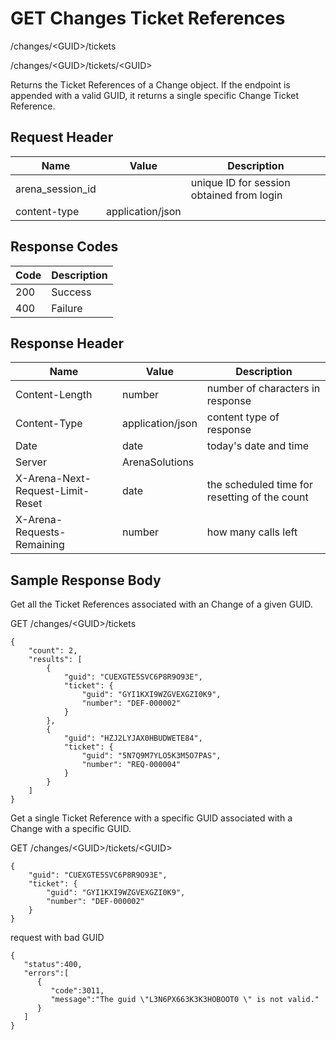 # GET Changes Ticket References


/changes/&lt;GUID&gt;/tickets

/changes/&lt;GUID&gt;/tickets/&lt;GUID&gt;

Returns the Ticket References of a Change object. If the endpoint is appended with a valid GUID, it returns a single specific Change Ticket Reference.

## Request Header

| Name<br> | Value<br> | Description<br> |
|  --- |  --- |  --- | 
| arena_session_id<br> |   | unique ID for session obtained from login<br> |
| content\-type<br> | application/json<br> |   |

## Response Codes

| Code<br> | Description<br> |
|  --- |  --- | 
| 200<br> | Success<br> |
| 400<br> | Failure<br> |

## Response Header

| Name<br> | Value<br> | Description<br> |
|  --- |  --- |  --- | 
| Content\-Length<br> | number<br> | number of characters in response<br> |
| Content\-Type<br> | application/json<br> | content type of response<br> |
| Date<br> | date<br> | today's date and time<br> |
| Server<br> | ArenaSolutions<br> |   |
| X\-Arena\-Next\-Request\-Limit\-Reset<br> | date<br> | the scheduled time for resetting of the count<br> |
| X\-Arena\-Requests\-Remaining<br> | number<br> | how many calls left<br> |

## Sample Response Body
Get all the Ticket References associated with an Change of a given GUID.



GET /changes/&lt;GUID&gt;/tickets

```
{
    "count": 2,
    "results": [
        {
            "guid": "CUEXGTE5SVC6P8R9O93E",
            "ticket": {
                "guid": "GYI1KXI9WZGVEXGZI0K9",
                "number": "DEF-000002"
            }
        },
        {
            "guid": "HZJ2LYJAX0HBUDWETE84",
            "ticket": {
                "guid": "5N7Q9M7YLO5K3M5O7PAS",
                "number": "REQ-000004"
            }
        }
    ]
}
```
Get a single Ticket Reference  with a specific GUID associated with a Change with a specific GUID.



GET /changes/&lt;GUID&gt;/tickets/&lt;GUID&gt;

```
{
    "guid": "CUEXGTE5SVC6P8R9O93E",
    "ticket": {
        "guid": "GYI1KXI9WZGVEXGZI0K9",
        "number": "DEF-000002"
    }
}
```
request with bad GUID

```
{  
   "status":400,
   "errors":[  
      {  
         "code":3011,
         "message":"The guid \"L3N6PX663K3K3HOBOOT0 \" is not valid."
      }
   ]
}
```
